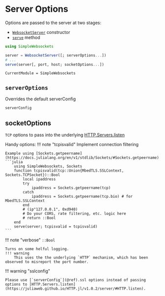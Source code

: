 # Server Options

Options are passed to the server at two stages:
- [`WebsocketServer`](@ref) constructor
- [`serve`](@ref) method
```julia
using SimpleWebsockets

server = WebsocketServer([; serverOptions...])
# ...
serve(server[, port, host; socketOptions...])
```
```@meta
CurrentModule = SimpleWebsockets
```
## `serverOptions`
Overrides the default serverConfig
```@docs
serverConfig
```

## socketOptions
`TCP` options to pass into the underlying [HTTP.Servers.listen](https://juliaweb.github.io/HTTP.jl/v1.0.2/server/#HTTP.listen)

Handy options:
!!! note "tcpisvalid"
    Implement connection filtering

    Example using [Sockets.getpeername](https://docs.julialang.org/en/v1/stdlib/Sockets/#Sockets.getpeername): 
    ```julia
        using SimpleWebsockets, Sockets
        function tcpisvalid(tcp::Union{MbedTLS.SSLContext, Sockets.TCPSocket})::Bool
            local ipaddress
            try
                ipaddress = Sockets.getpeername(tcp)
            catch
                ipaddress = Sockets.getpeername(tcp.bio) # for MbedTLS.SSLContext
            end
            # (ip"127.0.0.1", 0xd940)
            # Do your CORS, rate filtering, etc. logic here
            # return ::Bool
        end
        serve(server; tcpisvalid = tcpisvalid)
    ```
!!! note "verbose"
    `::Bool`

    Turns on some helful logging.
    !!! warning
        This uses the the underlying `HTTP` mechanism, which has been observed to misreport the port number.
!!! warning "sslconfig"
    
    Please use [`serverConfig`](@ref).ssl options instead of passing options to [HTTP.Servers.listen](https://juliaweb.github.io/HTTP.jl/v1.0.2/server/#HTTP.listen).
